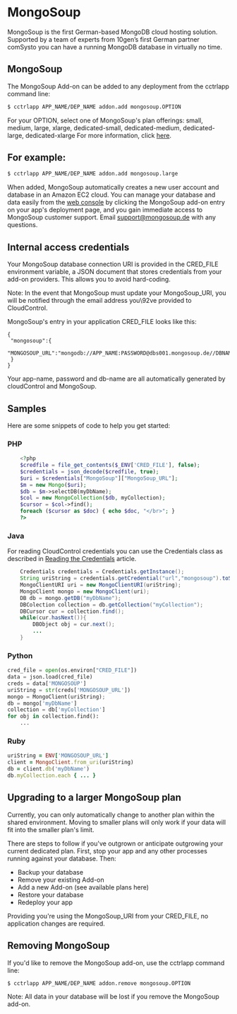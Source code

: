 # MongoSoup

MongoSoup is the first German-based MongoDB cloud hosting solution. Supported
by a team of experts from 10gen’s first German partner comSysto you can have a
running MongoDB database in virtually no time.

## MongoSoup 

The MongoSoup Add-on can be added to any deployment from the cctrlapp command
line:
~~~bash
$ cctrlapp APP_NAME/DEP_NAME addon.add mongosoup.OPTION
~~~

For your OPTION, select one of MongoSoup's plan offerings: small, medium,
large, xlarge, dedicated-small, dedicated-medium, dedicated-large,
dedicated-xlarge For more information, click
[here](https://www.cloudcontrol.com/add-ons/mongosoup).

## For example:
~~~bash
$ cctrlapp APP_NAME/DEP_NAME addon.add mongosoup.large
~~~

When added, MongoSoup automatically creates a new user account and database in
an Amazon EC2 cloud. You can manage your database and data easily from the
[web console](https://www.cloudcontrol.com/console) by clicking the MongoSoup add-on
entry on your app's deployment page, and you gain immediate access to MongoSoup
customer support. Email [support@mongosoup.de](mailto:support@mongosoup.de)
with any questions.

## Internal access credentials

Your MongoSoup database connection URI is provided in the CRED_FILE environment
variable, a JSON document that stores credentials from your add-on providers.
This allows you to avoid hard-coding.

Note: In the event that MongoSoup must update your MongoSoup_URI, you will be
notified through the email address you\92ve provided to CloudControl.

MongoSoup's entry in your application CRED_FILE looks like this:
~~~
{
 "mongosoup":{
   "MONGOSOUP_URL":"mongodb://APP_NAME:PASSWORD@dbs001.mongosoup.de//DBNAME",
 }
}
~~~

Your app-name, password and db-name are all automatically generated by cloudControl and MongoSoup.

## Samples

Here are some snippets of code to help you get started:

### PHP

```php
	<?php
	$credfile = file_get_contents($_ENV['CRED_FILE'], false);
	$credentials = json_decode($credfile, true);
	$uri = $credentials["MongoSoup"]["MongoSoup_URL"];
	$m = new Mongo($uri);
	$db = $m->selectDB(myDbName);
	$col = new MongoCollection($db, myCollection);
	$cursor = $col->find();
	foreach ($cursor as $doc) { echo $doc, "</br>"; }
	?> 
```

### Java

For reading CloudControl credentials you can use the Credentials class as
described in [Reading the Credentials](https://www.cloudcontrol.com/dev-center/guides/java/add-on-credentials)
article.

```java
    Credentials credentials = Credentials.getInstance();
	String uriString = credentials.getCredential("url","mongosoup").toString();
	MongoClientURI uri = new MongoClientURI(uriString);
	MongoClient mongo = new MongoClient(uri);
	DB db = mongo.getDB("myDbName"); 
	DBColection collection = db.getCollection("myCollection");
	DBCursor cur = collection.find();
	while(cur.hasNext()){
		DBObject obj = cur.next();
		...
	}
```


### Python

```python
cred_file = open(os.environ["CRED_FILE"])
data = json.load(cred_file)
creds = data['MONGOSOUP']
uriString = str(creds['MONGOSOUP_URL'])
mongo = MongoClient(uriString);
db = mongo['myDbName']
collection = db['myCollection']
for obj in collection.find():
	...   
```

### Ruby

```ruby
uriString = ENV['MONGOSOUP_URL']
client = MongoClient.from_uri(uriString)
db = client.db('myDbName')
db.myCollection.each { ... }
```

## Upgrading to a larger MongoSoup plan

Currently, you can only automatically change to another plan within the shared
environment. Moving to smaller plans will only work if your data will fit into
the smaller plan's limit.

There are steps to follow if you've outgrown or anticipate outgrowing your
current dedicated plan. First, stop your app and any other processes running
against your database. Then:

* Backup your database
* Remove your existing Add-on
* Add a new Add-on (see available plans here)
* Restore your database
* Redeploy your app

Providing you're using the MongoSoup_URI from your CRED_FILE, no application
changes are required.

## Removing MongoSoup

If you'd like to remove the MongoSoup add-on, use the cctrlapp command line:
~~~bash
$ cctrlapp APP_NAME/DEP_NAME addon.remove mongosoup.OPTION
~~~

Note: All data in your database will be lost if you remove the MongoSoup
add-on.
